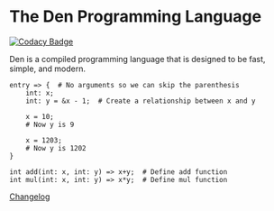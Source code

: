 # The Den Programming Language

[![Codacy Badge](https://img.shields.io/codacy/grade/bdc3b36eff354ef3add854b40115ad53?style=for-the-badge)](https://www.codacy.com/manual/MonliH/den)

Den is a compiled programming language that is designed to be fast, simple, and modern.

```den
entry => {  # No arguments so we can skip the parenthesis
    int: x;
    int: y = &x - 1;  # Create a relationship between x and y

    x = 10;
    # Now y is 9

    x = 1203;
    # Now y is 1202
}

int add(int: x, int: y) => x+y;  # Define add function
int mul(int: x, int: y) => x*y;  # Define mul function
```

[Changelog](./changelog.md)
